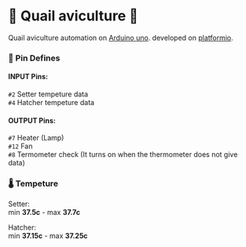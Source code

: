 # 🥚 Quail aviculture 🐣
Quail aviculture automation on [Arduino uno](https://docs.arduino.cc/hardware/uno-rev3). developed on [platformio](https://platformio.org/).

### 📌 Pin Defines
#### INPUT Pins:  
`#2` Setter tempeture data  
`#4` Hatcher tempeture data

#### OUTPUT Pins:
`#7` Heater (Lamp)  
`#12` Fan  
`#8` Termometer check (It turns on when the thermometer does not give data)

### 🌡️ Tempeture
Setter:  
min **37.5c** - max **37.7c**

Hatcher:  
min **37.15c** - max **37.25c**
